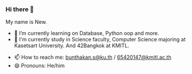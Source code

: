 ### Hi there 👋
My name is New.
<!--
**Nxwbtk/Nxwbtk** is a ✨ _special_ ✨ repository because its `README.md` (this file) appears on your GitHub profile.

Here are some ideas to get you started:

- 🔭 I’m currently working on ...-->
- 🌱 I’m currently learning on Database, Python oop and more.
- 🏫 I'm currently study in Science faculty, Computer Science majoring at Kasetsart University. And 42Bangkok at KMITL.
<!-- 
- 👯 I’m looking to collaborate on ...
- 🤔 I’m looking for help with ...
- 💬 Ask me about ...-->
- 📫 How to reach me: bunthakan.s@ku.th / 65420147@kmitl.ac.th
- 😄 Pronouns: He/him
<!-- ⚡ Fun fact: ...-->

